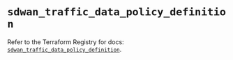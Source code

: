 # `sdwan_traffic_data_policy_definition`

Refer to the Terraform Registry for docs: [`sdwan_traffic_data_policy_definition`](https://registry.terraform.io/providers/ciscodevnet/sdwan/0.8.0/docs/resources/traffic_data_policy_definition).
